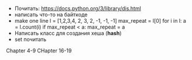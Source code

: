 - Почитать: https://docs.python.org/3/library/dis.html
- написать что-то на байткоде
- make one line
l = [1,2,3,4, 2, 3, 2, -1, -1, -1]
max_repeat = l[0]
for i in l:
  a = l.count(i)
  if max_repeat < a:
    max_repeat = a
- Написать класс для создания хеша (__hash__)
- set почитать


Chapter 4-9
CHapter 16-19